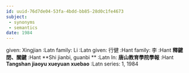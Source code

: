 ```yaml
---
id: uuid-76d7de04-53fa-4bdd-bb85-28d0c1fe4673
subject: 
 - synonyms
 - semantics
date: 1984
---
```


given: Xingjian :Latn
family: Li :Latn
given: 行健 :Hant
family: 李 :Hant
**釋鍵閉、關鍵** :Hant
**Shi jianbi, guanbi ** :Latn
In: 
**唐山教育學院學報** :Hant
**Tangshan jiaoyu xueyuan xuebao** :Latn
series: 1, 1984